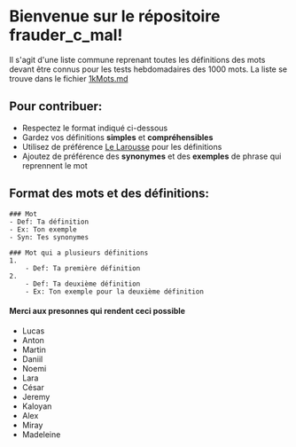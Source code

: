 # Bienvenue sur le répositoire frauder_c_mal! 
 
Il s'agit d'une liste commune reprenant toutes les définitions des mots devant être connus pour les tests hebdomadaires des 1000 mots.
La liste se trouve dans le fichier [1kMots.md](1kMots.md)

## Pour contribuer:

- Respectez le format indiqué ci-dessous
- Gardez vos définitions **simples** et **compréhensibles**
- Utilisez de préférence [Le Larousse](https://www.larousse.fr/) pour les définitions 
- Ajoutez de préférence des **synonymes** et des **exemples** de phrase qui reprennent le mot

## Format des mots et des définitions: 

```
### Mot 
- Def: Ta définition
- Ex: Ton exemple
- Syn: Tes synonymes
```
```
### Mot qui a plusieurs définitions
1.
    - Def: Ta première définition
2.
    - Def: Ta deuxième définition
    - Ex: Ton exemple pour la deuxième définition
```

#### Merci aux presonnes qui rendent ceci possible
- Lucas
- Anton
- Martin
- Daniil
- Noemi
- Lara
- César
- Jeremy
- Kaloyan
- Alex
- Miray
- Madeleine
